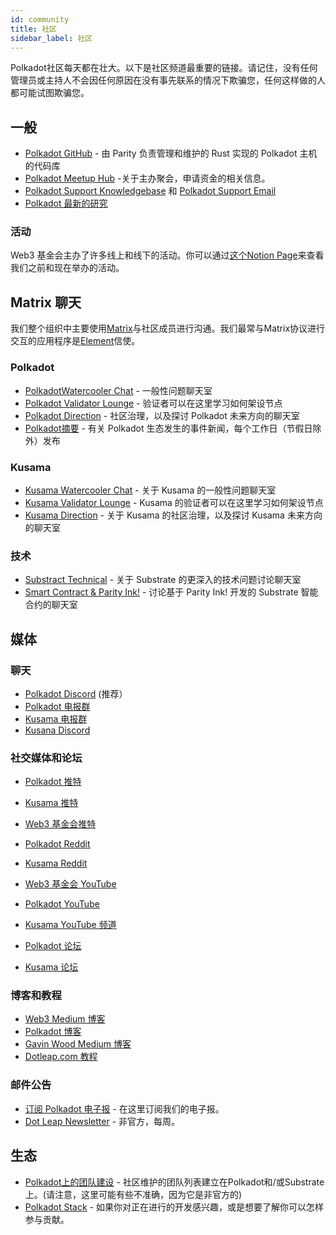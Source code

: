 ```yaml
---
id: community
title: 社区
sidebar_label: 社区
---
```


Polkadot社区每天都在壮大。以下是社区频道最重要的链接。请记住，没有任何管理员或主持人不会因任何原因在没有事先联系的情况下欺骗您，任何这样做的人都可能试图欺骗您。

## 一般

- [Polkadot GitHub](https://github.com/paritytech/polkadot/) - 由 Parity 负责管理和维护的 Rust 实现的 Polkadot 主机的代码库
- [Polkadot Meetup Hub](https://www.notion.so/web3foundation/Polkadot-Meetup-Hub-4511c156770e4ba9936386d8be5fe5be) -关于主办聚会，申请资金的相关信息。
- [Polkadot Support Knowledgebase](https://support.polkadot.network/support/home) 和 [ Polkadot Support Email](mailto:support@polkadot.network)
- [Polkadot 最新的研究](https://research.web3.foundation/en/latest/polkadot/)

### 活动

Web3 基金会主办了许多线上和线下的活动。你可以通过[这个Notion Page](https://www.notion.so/Public-Events-Database-fdd2df4c29d04818a5dd403e2b85920d)来查看我们之前和现在举办的活动。

## Matrix 聊天

我们整个组织中主要使用[Matrix](https://matrix.org)与社区成员进行沟通。我们最常与Matrix协议进行交互的应用程序是[Element](https://app.element.io)信使。

### Polkadot

- [PolkadotWatercooler Chat](https://app.element.io/#/room/!FdCojkeGzZLSEoiecf:web3.foundation?via=matrix.parity.io&via=matrix.org&via=web3.foundation) - 一般性问题聊天室
- [Polkadot Validator Lounge](https://app.element.io/#/room/#polkadot-validator-lounge:matrix.org) - 验证者可以在这里学习如何架设节点
- [Polkadot Direction](https://app.element.io/#/room/!OwgojQyBzTlUQGGLhq:matrix.parity.io?via=matrix.parity.io&via=matrix.org&via=web3.foundation) - 社区治理，以及探讨 Polkadot 未来方向的聊天室
- [Polkadot摘要](https://matrix.to/#/!vMpYyTkvjXcevxSdsQ:web3.foundation) - 有关 Polkadot 生态发生的事件新闻，每个工作日（节假日除外）发布

### Kusama

- [Kusama Watercooler Chat](https://app.element.io/#/room/%23kusamawatercooler:polkadot.builders) - 关于 Kusama 的一般性问题聊天室
- [Kusama Validator Lounge](https://app.element.io/#/room/!LhjZccBOqFNYKLdmbb:polkadot.builders?via=matrix.parity.io&via=matrix.org&via=web3.foundation) - Kusama 的验证者可以在这里学习如何架设节点
- [Kusama Direction](https://app.element.io/#/room/!QXMnIJzxlnVrvRzhUA:matrix.parity.io?via=matrix.parity.io&via=matrix.org&via=web3.foundation) - 关于 Kusama 的社区治理，以及探讨 Kusama 未来方向的聊天室

### 技术

- [Substract Technical](https://app.element.io/#/room/#substrate-technical:matrix.org) - 关于 Substrate 的更深入的技术问题讨论聊天室
- [Smart Contract & Parity Ink!](https://app.element.io/#/room/!tYUCYdSvSYPMjWNDDD:matrix.parity.io?via=matrix.parity.io&via=matrix.org&via=web3.foundation) - 讨论基于 Parity Ink! 开发的 Substrate 智能合约的聊天室

## 媒体

### 聊天

- [Polkadot Discord](https://discord.gg/wGUDt2p) (推荐）
- [Polkadot 电报群](https://t.me/PolkadotOfficial)
- [Kusama 电报群](https://t.me/kusamanetworkofficial)
- [Kusana Discord](https://discord.gg/JSJcRwz8fp)

### 社交媒体和论坛

- [Polkadot 推特](https://twitter.com/Polkadot)
- [Kusama 推特](https://twitter.com/kusamanetwork)
- [Web3 基金会推特](https://twitter.com/web3foundation)

- [Polkadot Reddit](https://www.reddit.com/r/dot/)
- [Kusama Reddit](https://www.reddit.com/r/Kusama)

- [Web3 基金会 YouTube](https://www.youtube.com/channel/UClnw_bcNg4CAzF772qEtq4g)
- [Polkadot YouTube](https://www.youtube.com/channel/UCB7PbjuZLEba_znc7mEGNgw)
- [Kusama YouTube 频道](http://youtube.com/c/kusamanetwork)

- [Polkadot 论坛](https://forum.polkadot.network)
- [Kusama 论坛](https://forum.kusama.network)

### 博客和教程

- [Web3 Medium 博客](https://medium.com/@web3)
- [Polkadot 博客](https://polkadot.network/blog/)
- [Gavin Wood Medium 博客](https://medium.com/@gavofyork)
- [Dotleap.com 教程](https://dotleap.com)

### 邮件公告

- [订阅 Polkadot 电子报](https://share.hsforms.com/1LL1CBwiASxC5pJUYZAiDVw4752a) - 在这里订阅我们的电子报。
- [Dot Leap Newsletter](https://dotleap.substack.com/) - 非官方，每周。

## 生态

- [Polkadot上的团队建设](https://polkaproject.com/) - 社区维护的团队列表建立在Polkadot和/或Substrate上。(请注意，这里可能有些不准确，因为它是非官方的)
- [Polkadot Stack](https://github.com/w3f/General-Grants-Program/blob/master/grants/polkadot_stack.md) - 如果你对正在进行的开发感兴趣，或是想要了解你可以怎样参与贡献。
